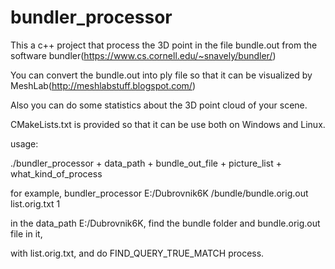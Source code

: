 # bundler_processor

This a c++ project that process the 3D point in the file bundle.out from
the software bundler(https://www.cs.cornell.edu/~snavely/bundler/)

You can convert the bundle.out into ply file so that it can be visualized
by MeshLab(http://meshlabstuff.blogspot.com/)

Also you can do some statistics about the 3D point cloud of your scene.

CMakeLists.txt is provided so that it can be use both on Windows and Linux.


usage:

./bundler_processor + data_path + bundle_out_file + picture_list  + what_kind_of_process

for example, bundler_processor E:/Dubrovnik6K /bundle/bundle.orig.out list.orig.txt 1

in the data_path E:/Dubrovnik6K, find the bundle folder and bundle.orig.out file in it,

with list.orig.txt, and do FIND_QUERY_TRUE_MATCH process.
